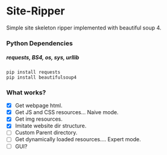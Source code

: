 # Site-Ripper
Simple site skeleton ripper implemented with beautiful soup 4.  

### Python Dependencies
##### requests, BS4, os, sys, urllib
```
pip install requests
pip install beautifulsoup4
```

### What works?
- [x] Get webpage html.
- [x] Get JS and CSS resources... Naive mode.
- [x] Get img resources.
- [x] Imitate website dir structure.
- [ ] Custom Parent directory.
- [ ] Get dynamically loaded resources.... Expert mode.
- [ ] GUI?
